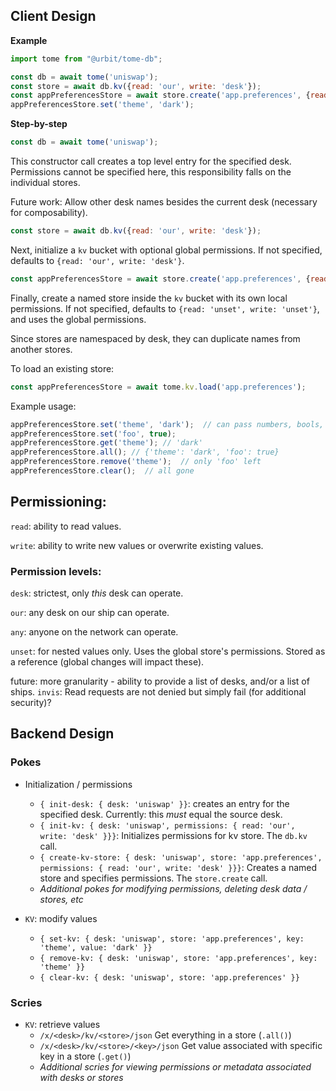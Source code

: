 ## Client Design

**Example**
```javascript
import tome from "@urbit/tome-db";

const db = await tome('uniswap');
const store = await db.kv({read: 'our', write: 'desk'});
const appPreferencesStore = await store.create('app.preferences', {read: 'our', write: 'desk'});
appPreferencesStore.set('theme', 'dark');
```
**Step-by-step**
```javascript
const db = await tome('uniswap');
```
This constructor call creates a top level entry for the specified desk.  Permissions cannot be specified here, this responsibility falls on the individual stores.

Future work: Allow other desk names besides the current desk (necessary for composability).

```javascript
const store = await db.kv({read: 'our', write: 'desk'});
```
Next, initialize a `kv` bucket with optional global permissions.  If not specified, defaults to `{read: 'our', write: 'desk'}`.

```javascript
const appPreferencesStore = await store.create('app.preferences', {read: 'our', write: 'desk'});
```
Finally, create a named store inside the `kv` bucket with its own local permissions.  If not specified, defaults to `{read: 'unset', write: 'unset'}`, and uses the global permissions.

Since stores are namespaced by desk, they can duplicate names from another stores.

To load an existing store:
```javascript
const appPreferencesStore = await tome.kv.load('app.preferences');
```

Example usage:

```javascript
appPreferencesStore.set('theme', 'dark');  // can pass numbers, bools, objects as value.  Will be stored in %tome-api as a cord
appPreferencesStore.set('foo', true);
appPreferencesStore.get('theme'); // 'dark'
appPreferencesStore.all(); // {'theme': 'dark', 'foo': true}
appPreferencesStore.remove('theme');  // only 'foo' left
appPreferencesStore.clear();  // all gone
```

## Permissioning:

`read`:  ability to read values.

`write`:  ability to write new values or overwrite existing values.


### Permission levels:

`desk`:  strictest, only _this_ desk can operate.

`our`:  any desk on our ship can operate.

`any`:  anyone on the network can operate.

`unset`: for nested values only. Uses the global store's permissions.  Stored as a reference (global changes will impact these).

future: more granularity - ability to provide a list of desks,
and/or a list of ships.  `invis`: Read requests are not denied but simply fail (for additional security)?


## Backend Design

### Pokes

- Initialization / permissions
  - `{ init-desk: { desk: 'uniswap' }}`: creates an entry for the specified desk.  Currently: this _must_ equal the source desk.
  - `{ init-kv: { desk: 'uniswap', permissions: { read: 'our', write: 'desk' }}}`:  Initializes permissions for kv store.  The `db.kv` call.
  - `{ create-kv-store: { desk: 'uniswap', store: 'app.preferences', permissions: { read: 'our', write: 'desk' }}}`:  Creates a named store and specifies permissions.  The `store.create` call.
  - _Additional pokes for modifying permissions, deleting desk data / stores, etc_

- `KV`: modify values
  - `{ set-kv: { desk: 'uniswap', store: 'app.preferences', key: 'theme', value: 'dark' }}`
  - `{ remove-kv: { desk: 'uniswap', store: 'app.preferences', key: 'theme' }}`
  - `{ clear-kv: { desk: 'uniswap', store: 'app.preferences' }}`

### Scries

- `KV`: retrieve values
  - `/x/<desk>/kv/<store>/json` Get everything in a store (`.all()`)
  - `/x/<desk>/kv/<store>/<key>/json` Get value associated with specific key in a store (`.get()`)
  - _Additional scries for viewing permissions or metadata associated with desks or stores_
